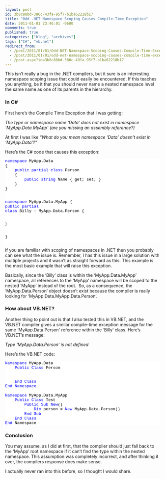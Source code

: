 ```yaml
---
layout: post
id: 3b8c88bd-386c-43fa-95f7-b1ba62218b17
title: "Odd .NET Namespace Scoping Causes Compile-Time Exception"
date: 2011-01-01 23:46:01 -0600
comments: true
published: true
categories: ["blog", "archives"]
tags: ["C#", "vb.net"]
redirect_from: 
  - /post/2011/01/01/Odd-NET-Namespace-Scoping-Causes-Compile-Time-Exception
  - /post/2011/01/01/odd-net-namespace-scoping-causes-compile-time-exception
  - /post.aspx?id=3b8c88bd-386c-43fa-95f7-b1ba62218b17
---
```

<!-- more -->
<p>This isn’t really a bug in the .NET compilers, but it sure is an interesting namespace scoping issue that could easily be encountered. If this teaches you anything, be it that you should never name a nested namespace level the same name as one of its parents in the hierarchy.</p>  <h3>In C#</h3>  <p>First here’s the Compile Time Exception that I was getting:</p>  <p><em>The type or namespace name ‘Data’ does not exist in namespace ‘MyApp.Data.MyApp’ (are you missing an assembly reference?)</em></p>  <p>At first I was like <em>“What do you mean namespace ‘Data’ doesn’t exist in ‘MyApp.Data’?”</em></p>  <p>Here’s the C# code that causes this exception:</p>  <pre class="csharpcode"><span class="kwrd">namespace</span> MyApp.Data
{
    <span class="kwrd">public</span> <span class="kwrd">partial</span> <span class="kwrd">class</span> Person
    {
        <span class="kwrd">public</span> <span class="kwrd">string</span> Name { get; set; }
    }
}

<span class="kwrd">namespace</span> MyApp.Data.MyApp
{
    <span class="kwrd">public</span> <span class="kwrd">partial</span> <span class="kwrd">class</span> Billy : MyApp.Data.Person
    {

    }
}</pre>
<style type="text/css">
.csharpcode, .csharpcode pre
{
	font-size: small;
	color: black;
	font-family: consolas, "Courier New", courier, monospace;
	background-color: #ffffff;
	/*white-space: pre;*/
}
.csharpcode pre { margin: 0em; }
.csharpcode .rem { color: #008000; }
.csharpcode .kwrd { color: #0000ff; }
.csharpcode .str { color: #006080; }
.csharpcode .op { color: #0000c0; }
.csharpcode .preproc { color: #cc6633; }
.csharpcode .asp { background-color: #ffff00; }
.csharpcode .html { color: #800000; }
.csharpcode .attr { color: #ff0000; }
.csharpcode .alt 
{
	background-color: #f4f4f4;
	width: 100%;
	margin: 0em;
}
.csharpcode .lnum { color: #606060; }</style>

<p>If you are familiar with scoping of namespaces in .NET then you probably can see what the issue is. Remember, I has this issue in a large solution with multiple projects and it wasn’t as straight forward as this. This example is the most basic example that will raise this exception.</p>

<p>Basically, since the ‘Billy’ class is within the ‘MyApp.Data.MyApp’ namespace, all references to the ‘MyApp’ namespace will be scoped to the nested ‘MyApp’ instead of the root.&#160; So, as a consequence, the ‘MyApp.Data.Person’ object doesn’t exist because the compiler is really looking for ‘MyApp.Data.MyApp.Data.Person’.</p>

<h3>How about VB.NET?</h3>

<p>Another thing to point out is that I also tested this in VB.NET, and the VB.NET compiler gives a similar compile-time exception message for the same ‘MyApp.Data.Person' reference within the ‘Billy’ class. Here’s VB.NET’s message:</p>

<p><em>Type ‘MyApp.Data.Person’ is not defined</em></p>

<p>Here’s the VB.NET code:</p>

<pre class="csharpcode"><span class="kwrd">Namespace</span> MyApp.Data
    <span class="kwrd">Public</span> <span class="kwrd">Class</span> Person


    <span class="kwrd">End</span> <span class="kwrd">Class</span>
<span class="kwrd">End</span> <span class="kwrd">Namespace</span>

<span class="kwrd">Namespace</span> MyApp.Data.MyApp
    <span class="kwrd">Public</span> <span class="kwrd">Class</span> Test
        <span class="kwrd">Public</span> <span class="kwrd">Sub</span> <span class="kwrd">New</span>()
            <span class="kwrd">Dim</span> person = <span class="kwrd">New</span> MyApp.Data.Person()
        <span class="kwrd">End</span> <span class="kwrd">Sub</span>
    <span class="kwrd">End</span> <span class="kwrd">Class</span>
<span class="kwrd">End</span> Namespace</pre>
<style type="text/css">
.csharpcode, .csharpcode pre
{
	font-size: small;
	color: black;
	font-family: consolas, "Courier New", courier, monospace;
	background-color: #ffffff;
	/*white-space: pre;*/
}
.csharpcode pre { margin: 0em; }
.csharpcode .rem { color: #008000; }
.csharpcode .kwrd { color: #0000ff; }
.csharpcode .str { color: #006080; }
.csharpcode .op { color: #0000c0; }
.csharpcode .preproc { color: #cc6633; }
.csharpcode .asp { background-color: #ffff00; }
.csharpcode .html { color: #800000; }
.csharpcode .attr { color: #ff0000; }
.csharpcode .alt 
{
	background-color: #f4f4f4;
	width: 100%;
	margin: 0em;
}
.csharpcode .lnum { color: #606060; }</style>

<h3>Conclusion</h3>

<p>You may assume, as I did at first, that the compiler should just fall back to the ‘MyApp’ root namespace if it can’t find the type within the nested namespace. This assumption was completely incorrect, and after thinking it over, the compilers response does make sense.</p>

<p>I actually never ran into this before, so I thought I would share.</p>
